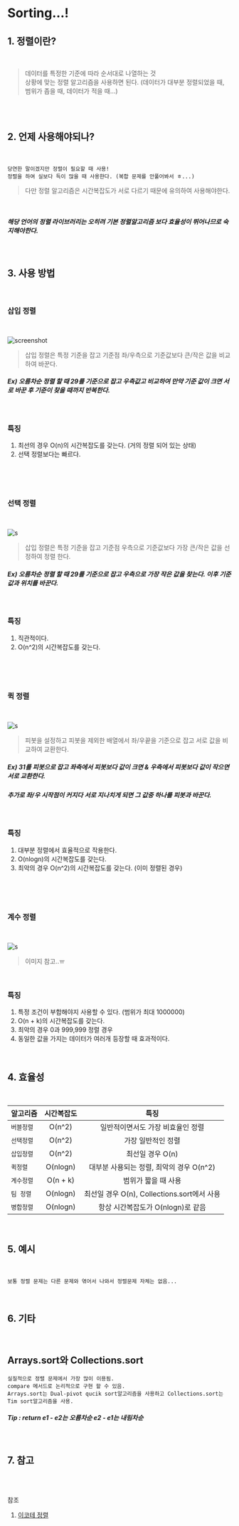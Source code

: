Sorting...!
=======================

## 1. 정렬이란?
<br>

> 데이터를 특정한 기준에 따라 순서대로 나열하는 것 <br>
> 상황에 맞는 정렬 알고리즘을 사용하면 된다. (데이터가 대부분 정렬되었을 때, 범위가 좁을 때, 데이터가 적을 때...)

<br>

<br>

## 2. 언제 사용해야되나?
<br>

    당연한 말이겠지만 정렬이 필요할 때 사용!
    정렬을 하여 실보다 득이 많을 때 사용한다. (복합 문제를 안풀어봐서 ㅎ...)
    
> 다만 정렬 알고리즘은 시간복잡도가 서로 다르기 때문에 유의하여 사용해야한다.

<br>

##### 해당 언어의 정렬 라이브러리는 오히려 기본 정렬알고리즘 보다 효율성이 뛰어나므로 숙지해야한다. 

<Br>

## 3. 사용 방법
<br>

### 삽입 정렬
<br>

![screenshot](../img/insertionSorting.png)
> 삽입 정렬은 특정 기준을 잡고 기준점 좌/우측으로 기준값보다 큰/작은 값을 비교 하여 바꾼다.<br>

##### Ex) 오름차순 정렬 할 때 29를 기준으로 잡고 우측값고 비교하여 만약 기준 값이 크면 서로 바꾼 후 기준이 찾을 때까지 반복한다.

<br>

### 특징

1. 최선의 경우 O(n)의 시간복잡도를 갖는다. (거의 정렬 되어 있는 상태)
2. 선택 정렬보다는 빠르다.

<br>
<br> <br>

### 선택 정렬
<br>

![s](../img/selection.png)
> 삽입 정렬은 특정 기준을 잡고 기준점 우측으로 기준값보다 가장 큰/작은 값을 선정하여 정렬 한다.<br>

##### Ex) 오름차순 정렬 할 때 29를 기준으로 잡고 우측으로 가장 작은 값을 찾는다. 이후 기준값과 위치를 바꾼다. 

<br>

### 특징

1. 직관적이다.
2. O(n^2)의 시간복잡도를 갖는다.
<br>
<br> <br>

### 퀵 정렬
<br>

![s](../img/quick.gif)
> 피봇을 설정하고 피봇을 제외한 배열에서 좌/우끝을 기준으로 잡고 서로 값을 비교하여 교환한다.<br>

##### Ex) 31를 피봇으로 잡고 좌측에서 피봇보다 값이 크면 & 우측에서 피봇보다 값이 작으면 서로 교환한다.

##### 추가로 좌/우 시작점이 커지다 서로 지나치게 되면 그 값중 하나를 피봇과 바꾼다.

<br>

### 특징

1. 대부분 정렬에서 효율적으로 작용한다.
2. O(nlogn)의 시간복잡도를 갖는다.
3. 최악의 경우 O(n^2)의 시간복잡도를 갖는다. (이미 정렬된 경우)

<br>
<br> <br>

### 계수 정렬
<br>

![s](../img/counting.gif)
> 이미지 참고..ㅠ<br>

<br>

### 특징

1. 특정 조건이 부합해야지 사용할 수 있다. (범위가 최대 1000000)
2. O(n + k)의 시간복잡도를 갖는다.
3. 최악의 경우 0과 999,999 정렬 경우
4. 동일한 값을 가지는 데이터가 여러개 등장할 때 효과적이다.

<br>

## 4. 효율성
<br>

| 알고리즘 | 시간복잡도 | 특징 |
|---|:---:|:---:|
| `버블정렬` | O(n^2) | 일반적이면서도 가장 비효율인 정렬 |
| `선택정렬` | O(n^2) | 가장 일반적인 정렬 |
| `삽입정렬` | O(n^2) |  최선일 경우 O(n) |
| `퀵정렬` | O(nlogn) |  대부분 사용되는 정렬, 최악의 경우 O(n^2)|
| `계수정렬` | O(n + k) |  범위가 짧을 때 사용|
| `팀 정렬` | O(nlogn) |  최선일 경우 O(n), Collections.sort에서 사용|
| `병합정렬` | O(nlogn) |  항상 시간복잡도가 O(nlogn)로 같음|

<br>

## 5. 예시
<br>

    보통 정렬 문제는 다른 문제와 엮어서 나와서 정렬문제 자체는 없음...

<br>

## 6. 기타
<br>

## **Arrays.sort**와 **Collections.sort**
    실질적으로 정렬 문제에서 가장 많이 이용됨.
    compare 메서드로 논리적으로 구현 할 수 있음.
    Arrays.sort는 Dual-pivot qucik sort알고리즘을 사용하고 Collections.sort는 Tim sort알고리즘을 사용.
##### Tip : return e1 - e2는 오름차순 e2 - e1는 내림차순
<br>

## 7. 참고
<br>

<br>

참조
1. [이코테 정렬](https://freedeveloper.tistory.com/274)